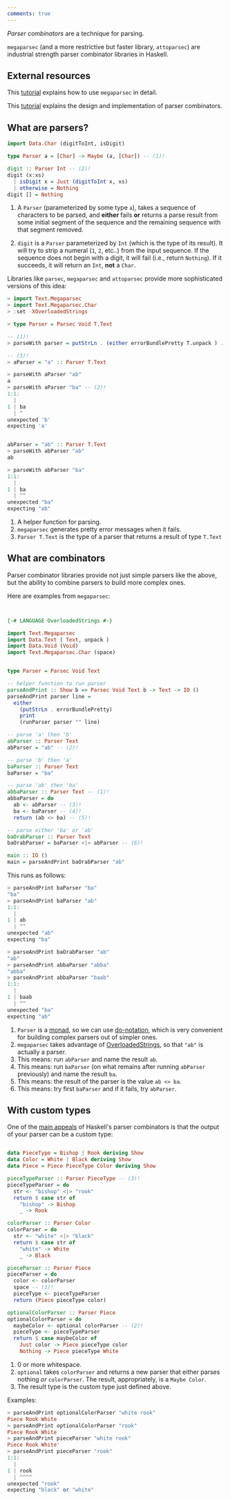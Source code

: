 ```yaml
---
comments: true
---
```



*Parser combinators* are a technique for parsing. 

`megaparsec` (and a more restrictive but faster library, `attoparsec`) are industrial strength parser combinator libraries in Haskell.

## External resources

This [tutorial](https://markkarpov.com/tutorial/megaparsec.html) explains how to use `megaparsec` in detail.

This [tutorial](https://smunix.github.io/dev.stephendiehl.com/fun/002_parsers.html) explains the design and implementation of parser combinators.

## What are parsers?


```hs title="A very simple version of a parser"
import Data.Char (digitToInt, isDigit)

type Parser a = [Char] -> Maybe (a, [Char]) -- (1)!

digit :: Parser Int -- (2)!
digit (x:xs) 
  | isDigit x = Just (digitToInt x, xs) 
  | otherwise = Nothing
digit [] = Nothing
```

1. A `Parser` (parameterized by some type `a`), takes a sequence of characters to be parsed, and **either** fails **or** returns a parse result from some initial segment of the sequence and the remaining sequence with that segment removed.

2. `digit` is a `Parser` parameterized by `Int` (which is the type of its result). It will try to strip a numeral (`1`, `2`, etc..) from the input sequence. If the sequence does not begin with a digit, it will fail (i.e., return `Nothing`). If it succeeds, it will return an `Int`, **not** a `Char`.

Libraries like `parsec`, `megaparsec` and `attoparsec` provide more sophisticated versions of this idea:

```hs title="repl example"
> import Text.Megaparsec
> import Text.Megaparsec.Char
> :set -XOverloadedStrings

> type Parser = Parsec Void T.Text

-- (1)!
> parseWith parser = putStrLn . (either errorBundlePretty T.unpack ) . parse parser ""

-- (3)!
> aParser = "a" :: Parser T.Text

> parseWith aParser "ab"
a
> parseWith aParser "ba" -- (2)!
1:1:
  |
1 | ba
  | ^
unexpected 'b'
expecting 'a'


abParser = "ab" :: Parser T.Text
> parseWith abParser "ab" 
ab

> parseWith abParser "ba"
1:1:
  |
1 | ba
  | ^^
unexpected "ba"
expecting "ab"
```

1. A helper function for parsing.
2. `megaparsec` generates pretty error messages when it fails.
3. `Parser T.Text` is the type of a parser that returns a result of type `T.Text`




## What are combinators

Parser combinator libraries provide not just simple parsers like the above, but the ability to combine parsers to build more complex ones.

Here are examples from `megaparsec`:

```haskell


{-# LANGUAGE OverloadedStrings #-}

import Text.Megaparsec
import Data.Text ( Text, unpack ) 
import Data.Void (Void)
import Text.Megaparsec.Char (space)


type Parser = Parsec Void Text

-- helper function to run parser
parseAndPrint :: Show b => Parsec Void Text b -> Text -> IO ()
parseAndPrint parser line =
  either
    (putStrLn . errorBundlePretty)
    print
    (runParser parser "" line)

-- parse 'a' then 'b'
abParser :: Parser Text
abParser = "ab" -- (2)!

-- parse 'b' then 'a'
baParser :: Parser Text
baParser = "ba"

-- parse 'ab' then 'ba'
abbaParser :: Parser Text -- (1)!
abbaParser = do 
  ab <- abParser -- (3)!
  ba <- baParser -- (4)!
  return (ab <> ba) -- (5)!

-- parse either 'ba' or 'ab'
baOrabParser :: Parser Text
baOrabParser = baParser <|> abParser -- (6)!

main :: IO ()
main = parseAndPrint baOrabParser "ab"
```

This runs as follows:

```hs title="repl example"
> parseAndPrint baParser "ba"
"ba"
> parseAndPrint baParser "ab"
1:1:
  |
1 | ab
  | ^^
unexpected "ab"
expecting "ba"

> parseAndPrint baOrabParser "ab"
"ab"
> parseAndPrint abbaParser "abba"
"abba"
> parseAndPrint abbaParser "baab"
1:1:
  |
1 | baab
  | ^^
unexpected "ba"
expecting "ab"
```

1. `Parser` is a [monad](/typeclasses/survey/#monad), so we can use [do-notation](/basics/syntax/#do-notation), which is very convenient for building complex parsers out of simpler ones.
2. `megaparsec` takes advantage of [OverloadedStrings](/gotchas/strings/), so that `"ab"` is actually a parser.
3. This means: run `abParser` and name the result `ab`.
4. This means: run `baParser` (on what remains after running `abParser` previously) and name the result `ba`.
5. This means: the result of the parser is the value `ab <> ba`.
6. This means: try first `baParser` and if it fails, try `abParser`.

## With custom types

One of the [main appeals](https://lexi-lambda.github.io/blog/2019/11/05/parse-don-t-validate/) of Haskell's parser combinators is that the output of your parser can be a custom type:

```haskell

data PieceType = Bishop | Rook deriving Show
data Color = White | Black deriving Show
data Piece = Piece PieceType Color deriving Show

pieceTypeParser :: Parser PieceType -- (3)!
pieceTypeParser = do
  str <- "bishop" <|> "rook"
  return $ case str of
    "bishop" -> Bishop
    _ -> Rook

colorParser :: Parser Color
colorParser = do
  str <- "white" <|> "black"
  return $ case str of
    "white" -> White
    _ -> Black

pieceParser :: Parser Piece
pieceParser = do
  color <- colorParser
  space -- (1)!
  pieceType <- pieceTypeParser
  return (Piece pieceType color)

optionalColorParser :: Parser Piece
optionalColorParser = do
  maybeColor <- optional colorParser -- (2)!
  pieceType <- pieceTypeParser
  return $ case maybeColor of
    Just color -> Piece pieceType color
    Nothing -> Piece pieceType White
```

1. 0 or more whitespace.
2. `optional` takes `colorParser` and returns a new parser that either parses nothing *or* `colorParser`. The result, appropriately, is a `Maybe Color`.
3. The result type is the custom type just defined above.

Examples:

```hs title="repl example"
> parseAndPrint optionalColorParser "white rook"
Piece Rook White
> parseAndPrint optionalColorParser "rook"
Piece Rook White
> parseAndPrint pieceParser "white rook"
Piece Rook White'
> parseAndPrint pieceParser "rook"
1:1:
  |
1 | rook
  | ^^^^
unexpected "rook"
expecting "black" or "white"
```





